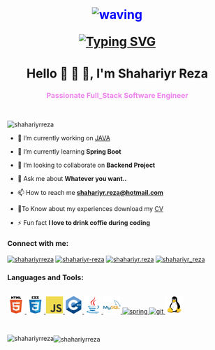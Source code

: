 <img src="https://camo.githubusercontent..com/ba9f3bd30647e352a3f5e1e45eb45c6ec7bad6155cd16aaedf4a426738da0ca5/68747470733a2f2f696e646f616e616c79746963612e636f6d2f7374617469632f696d616765732f62616e6e6572722e676966" alt="">
    <h1 align="center" style="color:blue;">
    <div align="center" >
 
 ![waving](https://capsule-render.vercel.app/api?type=waving&height=90&color=gradient)
 
[![Typing SVG](https://readme-typing-svg.herokuapp.com?font=Mouse+Memoirs&size=65&pause=500&color=06CD9C&vCenter=true&width=350&height=70&lines=Shahariyr%20Reza;Software+Engineer;Problem+Solver)](https://git.io/typing-svg)
 
 </div>

    
   <h1 align="center"> Hello 👋 👋 👋, I'm Shahariyr Reza</h1>
<h3 align="center" style="color:violet">Passionate Full_Stack Software Engineer</h3>
 <br>

<p align="left"> <img src="https://komarev.com/ghpvc/?username=shahariyrreza&label=Profile%20views&color=0e75b6&style=flat" alt="shahariyrreza" /> </p>

- 🔭 I’m currently working on <a href="https://github.com/ShahariyrReza/java_practice">JAVA</a> <br>

- 🌱 I’m currently learning **Spring Boot** <br>

- 👯 I’m looking to collaborate on **Backend Project** <br>

- 💬 Ask me about **Whatever you want..** <br>

- 📫 How to reach me **shahariyr.reza@hotmail.com** <br>

- 📄To Know about my experiences download my <a href="https://drive.google.com/file/d/1tPd4HSuJOu1IbGpd1Ia82ipTagENWoTK/view?usp=sharing"> CV</a> <br>

- ⚡ Fun fact **I love to drink coffie during coding**

<h3 align="left">Connect with me:</h3>
<p align="left">
<a href="https://twitter.com/shahariyrreza" target="blank"><img align="center" src="https://raw.githubusercontent.com/rahuldkjain/github-profile-readme-generator/master/src/images/icons/Social/twitter.svg" alt="shahariyrreza" height="30" width="40" /></a>
<a href="https://linkedin.com/in/shahariyr-reza" target="blank"><img align="center" src="https://raw.githubusercontent.com/rahuldkjain/github-profile-readme-generator/master/src/images/icons/Social/linked-in-alt.svg" alt="shahariyr-reza" height="30" width="40" /></a>
<a href="https://fb.com/shahariyr.reza" target="blank"><img align="center" src="https://raw.githubusercontent.com/rahuldkjain/github-profile-readme-generator/master/src/images/icons/Social/facebook.svg" alt="shahariyr.reza" height="30" width="40" /></a>
<a href="https://www.hackerrank.com/shahariyr_reza" target="blank"><img align="center" src="https://raw.githubusercontent.com/rahuldkjain/github-profile-readme-generator/master/src/images/icons/Social/hackerrank.svg" alt="shahariyr_reza" height="30" width="40" /></a>
</p>

<h3 align="left">Languages and Tools:</h3>
<br>
<a href="https://www.w3.org/html/" target="_blank" rel="noreferrer"> <img src="https://raw.githubusercontent.com/devicons/devicon/master/icons/html5/html5-original-wordmark.svg" alt="html5" width="40" height="40"/> </a> 
<a href="https://www.w3schools.com/css/" target="_blank" rel="noreferrer"> <img src="https://raw.githubusercontent.com/devicons/devicon/master/icons/css3/css3-original-wordmark.svg" alt="css3" width="40" height="40"/> </a> 
<a href="https://developer.mozilla.org/en-US/docs/Web/JavaScript" target="_blank" rel="noreferrer"> <img src="https://raw.githubusercontent.com/devicons/devicon/master/icons/javascript/javascript-original.svg" alt="javascript" width="40" height="40"/> </a> 
<a href="https://www.w3schools.com/cpp/" target="_blank" rel="noreferrer"> <img src="https://raw.githubusercontent.com/devicons/devicon/master/icons/cplusplus/cplusplus-original.svg" alt="cplusplus" width="40" height="40"/> </a> <a href="https://www.java.com" target="_blank" rel="noreferrer"> <img src="https://raw.githubusercontent.com/devicons/devicon/master/icons/java/java-original.svg" alt="java" width="40" height="40"/> </a> 
<a href="https://www.mysql.com/" target="_blank" rel="noreferrer"> <img src="https://raw.githubusercontent.com/devicons/devicon/master/icons/mysql/mysql-original-wordmark.svg" alt="mysql" width="40" height="40"/> </a> 
<a href="https://spring.io/" target="_blank" rel="noreferrer"> <img src="https://www.vectorlogo.zone/logos/springio/springio-icon.svg" alt="spring" width="40" height="40"/> </a>
<a href="https://git-scm.com/" target="_blank" rel="noreferrer"> <img src="https://www.vectorlogo.zone/logos/git-scm/git-scm-icon.svg" alt="git" width="40" height="40"/> </a> 
<a href="https://www.linux.org/" target="_blank" rel="noreferrer"> <img src="https://raw.githubusercontent.com/devicons/devicon/master/icons/linux/linux-original.svg" alt="linux" width="40" height="40"/> </a>  <br> 

<p> <p>&nbsp</p><img align="left" src="https://github-readme-stats.vercel.app/api/top-langs?username=shahariyrreza&show_icons=true&locale=en&layout=compact" alt="shahariyrreza" /></p>
<p><img align="center" src="https://github-readme-streak-stats.herokuapp.com/?user=shahariyrreza&" alt="shahariyrreza" /></p>



